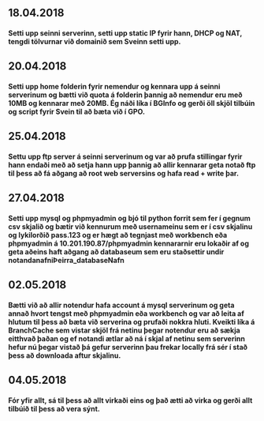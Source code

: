 ## 18.04.2018 
#### Setti upp seinni serverinn, setti upp static IP fyrir hann, DHCP og NAT, tengdi tölvurnar við domainið sem Sveinn setti upp.

## 20.04.2018 
#### Setti upp home folderin fyrir nemendur og kennara upp á seinni serverinum og bætti við quota á folderin þannig að nemendur eru með 10MB og kennarar með 20MB. Ég náði líka í BGInfo og gerði öll skjöl tilbúin og script fyrir Svein til að bæta við í GPO.

## 25.04.2018 
#### Settu upp ftp server á seinni serverinum og var að prufa stillingar fyrir hann endaði með að setja hann upp þannig að allir kennarar geta notað ftp til þess að fá aðgang að root web serversins og hafa read + write þar.

## 27.04.2018
#### Setti upp mysql og phpmyadmin og bjó til python forrit sem fer í gegnum csv skjalið og bætir við kennurum með usernameinu sem er í csv skjalinu og lykilorðið pass.123 og er hægt að tegnjast með workbench eða phpmyadmin á 10.201.190.87/phpmyadmin kennararnir eru lokaðir af og geta aðeins haft aðgang að databaseum sem eru staðsettir undir notandanafniÞeirra_databaseNafn

## 02.05.2018
#### Bætti við að allir notendur hafa account á mysql serverinum og geta annað hvort tengst með phpmyadmin eða workbench og var að leita af hlutum til þess að bæta við serverina og prufaði nokkra hluti. Kveikti líka á BranchCache sem vistar skjöl frá netinu þegar notendur eru að sækja eitthvað þaðan og ef notandi ætlar að ná í skjal af netinu sem serverinn hefur nú þegar vistað þá gefur serverinn þau frekar locally frá sér í stað þess að downloada aftur skjalinu.

## 04.05.2018
#### Fór yfir allt, sá til þess að allt virkaði eins og það ætti að virka og gerði allt tilbúið til þess að vera sýnt.
